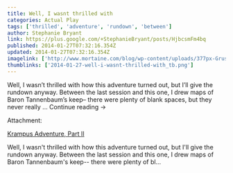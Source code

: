 ```yaml
---
title: Well, I wasnt thrilled with
categories: Actual Play
tags: ['thrilled', 'adventure', 'rundown', 'between']
author: Stephanie Bryant
link: https://plus.google.com/+StephanieBryant/posts/HjbcsmFm4bq
published: 2014-01-27T07:32:16.354Z
updated: 2014-01-27T07:32:16.354Z
imagelink: ['http://www.mortaine.com/blog/wp-content/uploads/377px-Gruss_vom_Krampus-188x300.jpg']
thumblinks: ['2014-01-27-well-i-wasnt-thrilled-with_tb.png']
---
```


Well, I wasn’t thrilled with how this adventure turned out, but I’ll give the rundown anyway. Between the last session and this one, I drew maps of Baron Tannenbaum’s keep– there were plenty of blank spaces, but they never really … Continue reading →


Attachment:

<a href='http://www.mortaine.com/blog/2014/01/26/krampus-adventure-part-ii/'>Krampus Adventure, Part II</a>


Well, I wasn't thrilled with how this adventure turned out, but I'll give the rundown anyway. Between the last session and this one, I drew maps of Baron Tannenbaum's keep-- there were plenty of bl...